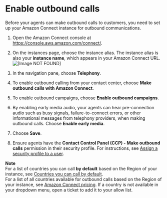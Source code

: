 # Enable outbound calls<a name="enable-outbound-calls"></a>

Before your agents can make outbound calls to customers, you need to set up your Amazon Connect instance for outbound communications\.

1. Open the Amazon Connect console at [https://console\.aws\.amazon\.com/connect/](https://console.aws.amazon.com/connect/)\.

1. On the instances page, choose the instance alias\. The instance alias is also your **instance name**, which appears in your Amazon Connect URL\.  
![\[Image NOT FOUND\]](http://docs.aws.amazon.com/connect/latest/adminguide/images/instance.png)

1. In the navigation pane, choose **Telephony**\.

1. To enable outbound calling from your contact center, choose **Make outbound calls with Amazon Connect**\.

1. To enable outbound campaigns, choose **Enable outbound campaigns**\.

1. By enabling early media audio, your agents can hear pre\-connection audio such as busy signals, failure\-to\-connect errors, or other informational messages from telephony providers, when making outbound calls\. Choose **Enable early media**\.

1. Choose **Save**\.

1. Ensure agents have the **Contact Control Panel \(CCP\) \- Make outbound calls** permission in their security profile\. For instructions, see [Assign a security profile to a user](assign-security-profile.md)\.

**Note**  
For a list of countries you can call **by default** based on the Region of your instance, see [Countries you can call by default](country-code-allow-list.md)\.  
For a list of all countries available for outbound calls based on the Region of your instance, see [Amazon Connect pricing](http://aws.amazon.com/connect/pricing/)\. If a country is not available in your dropdown menu, open a ticket to add it to your allow list\. 